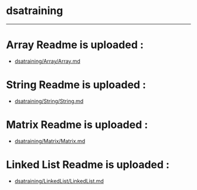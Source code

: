 # dsatraining
---

# Array Readme is uploaded : 
  - [dsatraining/Array/Array.md](https://github.com/legendop4/dsatraining/blob/9cbe2e2d5c5f4493bc43879effdb23d7c0811fb2/Array/Array.md)

# String Readme is uploaded : 
  - [dsatraining/String/String.md](https://github.com/legendop4/dsatraining/blob/8164f8527b5fe0b1e93a9331c19dc7b7bb9854a2/String/String.md)

# Matrix Readme is uploaded : 
  - [dsatraining/Matrix/Matrix.md](https://github.com/legendop4/dsatraining/blob/c1ca550934297ddb41f1c867a146793c10d913bb/Matrix/Matrix.md)

# Linked List Readme is uploaded : 
  - [dsatraining/LinkedList/LinkedList.md](https://github.com/legendop4/dsatraining/blob/6f9b8c3fd2d11b059d24806ae001546b80c54550/LinkedList/LinkedList.md)

